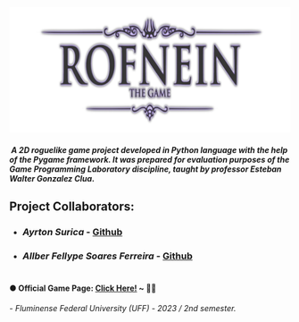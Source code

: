 ![Rofnein - The Game](Game_Title_Alternative.png)


#####  A 2D roguelike game project developed in Python language with the help of the Pygame framework.  It was prepared for evaluation purposes of the Game Programming Laboratory discipline, taught by professor *Esteban Walter Gonzalez Clua*.


## Project Collaborators:

- ### *Ayrton Surica* - [Github](https://github.com/AyrtonSur)
- ### *Allber Fellype Soares Ferreira* - [Github](https://github.com/JamesStewart314)
#


#### ● Official Game Page: [Click Here!](https://tychobrahe7.itch.io/rofnein) ~ 🍁✨

*- Fluminense Federal University (UFF) - 2023 / 2nd semester.*
